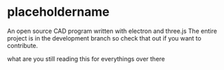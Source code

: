 # placeholdername
An open source CAD program written with electron and three.js
The entire project is in the development branch so check that out if you want to contribute.






what are you still reading this for everythings over there
